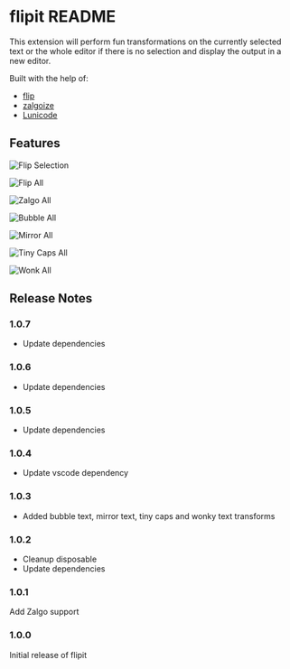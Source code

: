 # flipit README

This extension will perform fun transformations on the currently selected text or the whole editor if there is no selection and display the output in a new editor.

Built with the help of:

* [flip](https://github.com/jergason/flipjs)
* [zalgoize](https://github.com/clux/zalgolize)
* [Lunicode](https://github.com/awaigand/Lunicode.js)

## Features

![Flip Selection](flipitselection.gif)

![Flip All](flipitall.gif)

![Zalgo All](zalgoall.gif)

![Bubble All](bubbleall.gif)

![Mirror All](mirrorall.gif)

![Tiny Caps All](tinycapsall.gif)

![Wonk All](wonkall.gif)

## Release Notes

### 1.0.7

* Update dependencies

### 1.0.6

* Update dependencies

### 1.0.5

* Update dependencies

### 1.0.4

* Update vscode dependency

### 1.0.3

* Added bubble text, mirror text, tiny caps and wonky text transforms

### 1.0.2

* Cleanup disposable
* Update dependencies

### 1.0.1

Add Zalgo support

### 1.0.0

Initial release of flipit
